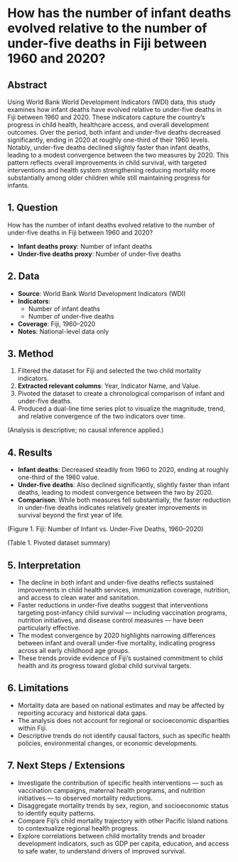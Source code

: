 # How has the number of infant deaths evolved relative to the number of under-five deaths in Fiji between 1960 and 2020?

## Abstract

Using World Bank World Development Indicators (WDI) data, this study examines how infant deaths have evolved relative to under-five deaths in Fiji between 1960 and 2020. These indicators capture the country’s progress in child health, healthcare access, and overall development outcomes. Over the period, both infant and under-five deaths decreased significantly, ending in 2020 at roughly one-third of their 1960 levels. Notably, under-five deaths declined slightly faster than infant deaths, leading to a modest convergence between the two measures by 2020. This pattern reflects overall improvements in child survival, with targeted interventions and health system strengthening reducing mortality more substantially among older children while still maintaining progress for infants.

## 1. Question

How has the number of infant deaths evolved relative to the number of under-five deaths in Fiji between 1960 and 2020?

- **Infant deaths proxy**: Number of infant deaths
- **Under-five deaths proxy**: Number of under-five deaths

## 2. Data

- **Source**: World Bank World Development Indicators (WDI)
- **Indicators**:
  - Number of infant deaths
  - Number of under-five deaths
- **Coverage**: Fiji, 1960–2020
- **Notes**: National-level data only

## 3. Method

1. Filtered the dataset for Fiji and selected the two child mortality indicators.
2. **Extracted relevant columns**: Year, Indicator Name, and Value.
3. Pivoted the dataset to create a chronological comparison of infant and under-five deaths.
4. Produced a dual-line time series plot to visualize the magnitude, trend, and relative convergence of the two indicators over time.

(Analysis is descriptive; no causal inference applied.)

## 4. Results

- **Infant deaths**: Decreased steadily from 1960 to 2020, ending at roughly one-third of the 1960 value.
- **Under-five deaths**: Also declined significantly, slightly faster than infant deaths, leading to modest convergence between the two by 2020.
- **Comparison**: While both measures fell substantially, the faster reduction in under-five deaths indicates relatively greater improvements in survival beyond the first year of life.

(Figure 1. Fiji: Number of Infant vs. Under-Five Deaths, 1960–2020)

(Table 1. Pivoted dataset summary)

## 5. Interpretation

- The decline in both infant and under-five deaths reflects sustained improvements in child health services, immunization coverage, nutrition, and access to clean water and sanitation.
- Faster reductions in under-five deaths suggest that interventions targeting post-infancy child survival — including vaccination programs, nutrition initiatives, and disease control measures — have been particularly effective.
- The modest convergence by 2020 highlights narrowing differences between infant and overall under-five mortality, indicating progress across all early childhood age groups.
- These trends provide evidence of Fiji’s sustained commitment to child health and its progress toward global child survival targets.

## 6. Limitations

- Mortality data are based on national estimates and may be affected by reporting accuracy and historical data gaps.
- The analysis does not account for regional or socioeconomic disparities within Fiji.
- Descriptive trends do not identify causal factors, such as specific health policies, environmental changes, or economic developments.

## 7. Next Steps / Extensions

- Investigate the contribution of specific health interventions — such as vaccination campaigns, maternal health programs, and nutrition initiatives — to observed mortality reductions.
- Disaggregate mortality trends by sex, region, and socioeconomic status to identify equity patterns.
- Compare Fiji’s child mortality trajectory with other Pacific Island nations to contextualize regional health progress.
- Explore correlations between child mortality trends and broader development indicators, such as GDP per capita, education, and access to safe water, to understand drivers of improved survival.
